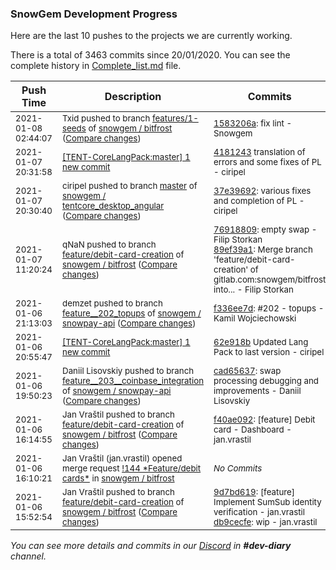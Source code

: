
### SnowGem Development Progress

Here are the last 10 pushes to the projects we are currently working.

There is a total of 3463 commits since 20/01/2020. You can see the complete history in
 [Complete_list.md](Complete_list.md) file.

| Push Time | Description | Commits |
| --- | --- | --- |
| <sub>2021-01-08 02:44:07</sub> | <sub>Txid pushed to branch [features/1\-seeds](https://gitlab.com/snowgem/bitfrost/commits/features/1-seeds) of [snowgem / bitfrost](https://gitlab.com/snowgem/bitfrost) ([Compare changes](https://gitlab.com/snowgem/bitfrost/compare/a96b5d3b78b571efa9194a7512e53d2e32202d0e...1583206ac7d1addaec46acea4570954c6a653321))</sub> | <sub>[1583206a](https://gitlab.com/snowgem/bitfrost/-/commit/1583206ac7d1addaec46acea4570954c6a653321): fix lint - Snowgem</sub> |
| <sub>2021-01-07 20:31:58</sub> | <sub>[[TENT-CoreLangPack:master] 1 new commit](https://github.com/TENTOfficial/TENT-CoreLangPack/commit/41812431a8052ccae8df3f482eb02c5c1c8dd1d6)</sub> | <sub>[4181243](https://github.com/TENTOfficial/TENT-CoreLangPack/commit/41812431a8052ccae8df3f482eb02c5c1c8dd1d6) translation of errors and some fixes of PL - ciripel</sub> |
| <sub>2021-01-07 20:30:40</sub> | <sub>ciripel pushed to branch [master](https://gitlab.com/snowgem/tentcore_desktop_angular/commits/master) of [snowgem / tentcore\_desktop\_angular](https://gitlab.com/snowgem/tentcore_desktop_angular) ([Compare changes](https://gitlab.com/snowgem/tentcore_desktop_angular/compare/fa42028193eec6146f86265baf819e0f218fa4f7...37e39692dd87e12be5b44decb28cee88120b615f))</sub> | <sub>[37e39692](https://gitlab.com/snowgem/tentcore_desktop_angular/-/commit/37e39692dd87e12be5b44decb28cee88120b615f): various fixes and completion of PL - ciripel</sub> |
| <sub>2021-01-07 11:20:24</sub> | <sub>qNaN pushed to branch [feature/debit\-card\-creation](https://gitlab.com/snowgem/bitfrost/commits/feature/debit-card-creation) of [snowgem / bitfrost](https://gitlab.com/snowgem/bitfrost) ([Compare changes](https://gitlab.com/snowgem/bitfrost/compare/f40ae09247e69b2f8f4f7c54994cc95c604d1e50...89ef39a1fee6d41d2d66c7a650b6d3a1b305e0d6))</sub> | <sub>[76918809](https://gitlab.com/snowgem/bitfrost/-/commit/769188091d787669c3bd2bf382ebf1f92ddd3d2e): empty swap - Filip Storkan<br>[89ef39a1](https://gitlab.com/snowgem/bitfrost/-/commit/89ef39a1fee6d41d2d66c7a650b6d3a1b305e0d6): Merge branch 'feature/debit-card-creation' of gitlab.com:snowgem/bitfrost into... - Filip Storkan</sub> |
| <sub>2021-01-06 21:13:03</sub> | <sub>demzet pushed to branch [feature\_\_202\_topups](https://gitlab.com/snowgem/snowpay-api/commits/feature__202_topups) of [snowgem / snowpay\-api](https://gitlab.com/snowgem/snowpay-api) ([Compare changes](https://gitlab.com/snowgem/snowpay-api/compare/3023b4f06a37746e28e57a2411f569a6e9960606...f336ee7d08824b767eba338c60d450b443b6cbfb))</sub> | <sub>[f336ee7d](https://gitlab.com/snowgem/snowpay-api/-/commit/f336ee7d08824b767eba338c60d450b443b6cbfb): #202 - topups - Kamil Wojciechowski</sub> |
| <sub>2021-01-06 20:55:47</sub> | <sub>[[TENT-CoreLangPack:master] 1 new commit](https://github.com/TENTOfficial/TENT-CoreLangPack/commit/62e918bfd44d34db01339ba1c7af044a39aeec98)</sub> | <sub>[62e918b](https://github.com/TENTOfficial/TENT-CoreLangPack/commit/62e918bfd44d34db01339ba1c7af044a39aeec98) Updated Lang Pack to last version - ciripel</sub> |
| <sub>2021-01-06 19:50:23</sub> | <sub>Daniil Lisovskiy pushed to branch [feature\_\_203\_\_coinbase\_integration](https://gitlab.com/snowgem/snowpay-api/commits/feature__203__coinbase_integration) of [snowgem / snowpay\-api](https://gitlab.com/snowgem/snowpay-api) ([Compare changes](https://gitlab.com/snowgem/snowpay-api/compare/250f8faf49c1d664b5bf174249a209c2adf09a84...cad656378dda202f004052e52d9dc57546261096))</sub> | <sub>[cad65637](https://gitlab.com/snowgem/snowpay-api/-/commit/cad656378dda202f004052e52d9dc57546261096): swap processing debugging and improvements - Daniil Lisovskiy</sub> |
| <sub>2021-01-06 16:14:55</sub> | <sub>Jan Vraštil pushed to branch [feature/debit\-card\-creation](https://gitlab.com/snowgem/bitfrost/commits/feature/debit-card-creation) of [snowgem / bitfrost](https://gitlab.com/snowgem/bitfrost) ([Compare changes](https://gitlab.com/snowgem/bitfrost/compare/db9cecfe28f86d63ea85ff05b81d76de98cab45f...f40ae09247e69b2f8f4f7c54994cc95c604d1e50))</sub> | <sub>[f40ae092](https://gitlab.com/snowgem/bitfrost/-/commit/f40ae09247e69b2f8f4f7c54994cc95c604d1e50): [feature] Debit card - Dashboard - jan.vrastil</sub> |
| <sub>2021-01-06 16:10:21</sub> | <sub>Jan Vraštil (jan.vrastil) opened merge request [\!144 \*Feature/debit cards\*](https://gitlab.com/snowgem/bitfrost/-/merge_requests/144) in [snowgem / bitfrost](https://gitlab.com/snowgem/bitfrost)</sub> | <sub>_No Commits_</sub> |
| <sub>2021-01-06 15:52:54</sub> | <sub>Jan Vraštil pushed to branch [feature/debit\-card\-creation](https://gitlab.com/snowgem/bitfrost/commits/feature/debit-card-creation) of [snowgem / bitfrost](https://gitlab.com/snowgem/bitfrost) ([Compare changes](https://gitlab.com/snowgem/bitfrost/compare/1a578f652571919652d1f244c543fd1f5ef3b243...db9cecfe28f86d63ea85ff05b81d76de98cab45f))</sub> | <sub>[9d7bd619](https://gitlab.com/snowgem/bitfrost/-/commit/9d7bd6192c8bc114ac783d74ff98acfdc05a9869): [feature] Implement SumSub identity verification - jan.vrastil<br>[db9cecfe](https://gitlab.com/snowgem/bitfrost/-/commit/db9cecfe28f86d63ea85ff05b81d76de98cab45f): wip - jan.vrastil</sub> |

_You can see more details and commits in our [Discord](https://discord.gg/zumGnbg) in **#dev-diary** channel._

